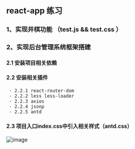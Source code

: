 ## react-app 练习
 
### 1、实现井棋功能 （test.js && test.css ）

### 2、实现后台管理系统框架搭建
  #### 2.1 安装项目相关依赖
  #### 2.2 安装相关插件
     · 2.2.1 react-router-dom
     · 2.2.2 less less-loader
     · 2.2.3 axios
     · 2.2.4 jsonp
     · 2.2.5 antd
  #### 2.3 项目入口index.css中引入相关样式（antd.css）
![image](https://user-images.githubusercontent.com/38728485/112795078-9428d780-909a-11eb-964e-567ca2049add.png)
